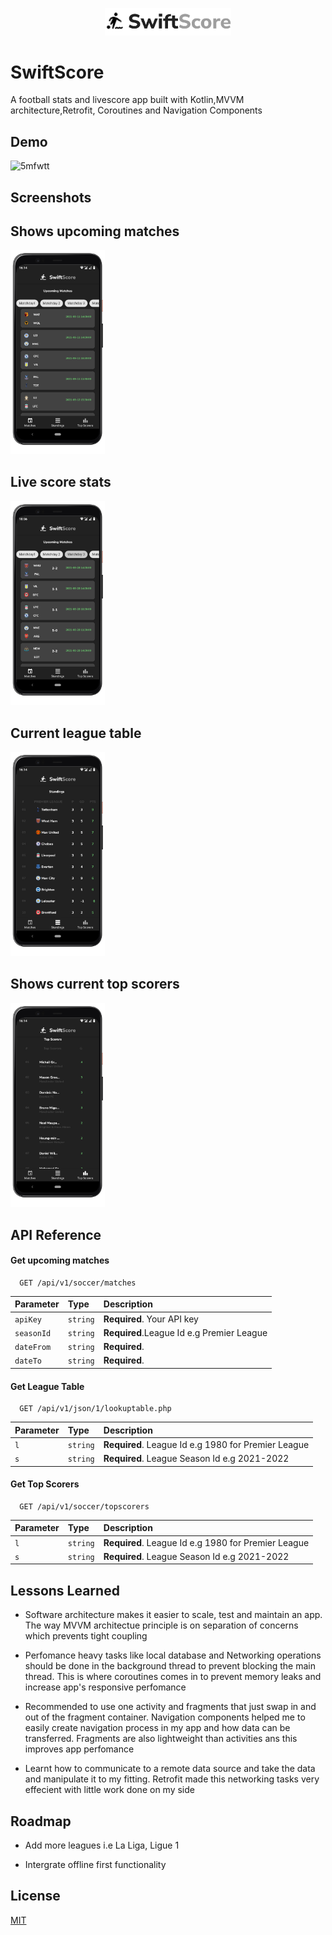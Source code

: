 <p align="center">
  <img src="/images/swiftscorelogo.png" width="40%" height="40%"/>
</p>

# SwiftScore

A football stats and livescore app built with Kotlin,MVVM architecture,Retrofit, Coroutines and Navigation Components

## Demo

![5mfwtt](https://user-images.githubusercontent.com/72180010/132766680-472fb92a-e321-4058-8815-ed7f84d331c5.gif)


## Screenshots

<p align="left">
<h2>Shows upcoming matches</h2>
<img src="/images/upcomingmatches.png" width="30%" height="30%"/>
<h2>Live score stats</h2>
<img src="/images/pastscores.png" width="30%" height="30%"/> 
<h2>Current league table</h2>
<img src="/images/leaguetable.png" width="30%" height="30%"/>
<h2>Shows current top scorers</h2>
<img src="/images/topscorers.png" width="30%" height="30%"/>
</p>

## API Reference

#### Get upcoming matches

```https
  GET /api/v1/soccer/matches
```

| Parameter | Type     | Description                |
| :-------- | :------- | :------------------------- |
| `apiKey` | `string` | **Required**. Your API key |
| `seasonId` | `string` | **Required**.League Id e.g Premier League|
| `dateFrom` | `string` | **Required**.|
| `dateTo` | `string` | **Required**.|

#### Get League Table

```https
  GET /api/v1/json/1/lookuptable.php
```

| Parameter | Type     | Description                       |
| :-------- | :------- | :-------------------------------- |
| `l`      | `string` | **Required**. League Id e.g 1980 for Premier League |
| `s`      | `string` | **Required**. League Season Id e.g 2021-2022 |

#### Get Top Scorers

```https
  GET /api/v1/soccer/topscorers
```

| Parameter | Type     | Description                       |
| :-------- | :------- | :-------------------------------- |
| `l`      | `string` | **Required**. League Id e.g 1980 for Premier League |
| `s`      | `string` | **Required**. League Season Id e.g 2021-2022 |

## Lessons Learned

- Software architecture makes it easier to scale, test and maintain an app. The way MVVM architectue principle is on separation of concerns which prevents tight coupling

- Perfomance heavy tasks like local database  and Networking operations should be done in the background thread to prevent blocking the main thread. This is where coroutines comes in to prevent memory leaks and increase app's responsive perfomance

- Recommended to use one activity and fragments that just swap in and out of the fragment container. Navigation components helped me to easily create navigation process in my app and how data can be transferred. Fragments are also lightweight than activities ans this improves app perfomance

- Learnt how to communicate to a remote data source and take the data and manipulate it to my fitting. Retrofit made this networking tasks very effecient with little work done on my side

## Roadmap

- Add more leagues i.e La Liga, Ligue 1

- Intergrate offline first functionality

## License

[MIT](https://choosealicense.com/licenses/mit/)
